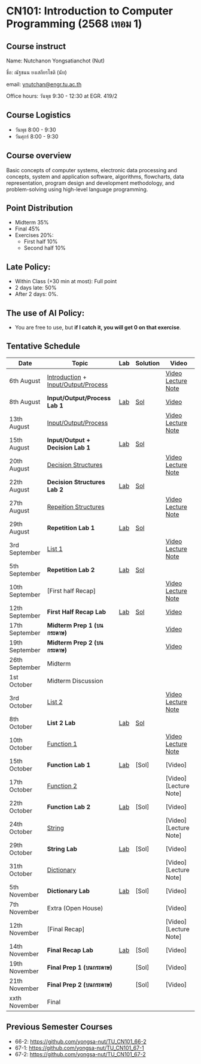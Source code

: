 # CN101: Introduction to Computer Programming (2568 เทอม 1)

## Course instruct

Name: Nutchanon Yongsatianchot (Nut)

ชื่อ: ณัฐชนน ยงเสถียรโชติ (นัท)

email: ynutchan@engr.tu.ac.th

Office hours: วันพุธ 9:30 - 12:30 at EGR. 419/2 

## Course Logistics

- วันพุธ 8:00 - 9:30
- วันศุกร์ 8:00 - 9:30

## Course overview 
Basic concepts of computer systems, electronic data processing and concepts, system and application software, algorithms, flowcharts, data representation, program design and development methodology, and problem-solving using high-level language programming. 

## Point Distribution

- Midterm 35%
- Final 45%
- Exercises 20%:
  - First half 10%
  - Second half 10%

## Late Policy:
- Within Class (+30 min at most): Full point
- 2 days late: 50%
- After 2 days: 0%.

## The use of AI Policy:
- You are free to use, but **if I catch it, you will get 0 on that exercise**. 

## Tentative Schedule

|   Date  |  Topic  |  Lab  |  Solution | Video |
| ------- | ------- |  --------  | ----- | -------- |
| 6th August  | [Introduction](https://docs.google.com/presentation/d/1NTo9DB1zQFDuQVFixkBg8eE9_vTqCC6VBGYCoYS5l0c/edit?usp=sharing) + [Input/Output/Process](https://colab.research.google.com/github/yongsa-nut/TU_CN101_67-1/blob/main/Chapter_2_Input_Processing_and_Output.ipynb) |  | | [Video](https://youtu.be/23Ee6pE0mh0) [Lecture Note](https://github.com/yongsa-nut/TU_CN101_68-1/blob/main/Lecture%201%20InputOutputProcessing.pdf) | 
| 8th August  | **Input/Output/Process Lab 1**  | [Lab](https://colab.research.google.com/github/yongsa-nut/TU_CN101_68-1/blob/main/Input_Output_Lab_2568.ipynb) | [Sol](https://colab.research.google.com/github/yongsa-nut/TU_CN101_68-1/blob/main/Input_Output_Lab_2568_(sol).ipynb)  | [Video](https://youtu.be/5ZR63z_GoOg)  | 
| 13th August  | [Input/Output/Process](https://colab.research.google.com/github/yongsa-nut/TU_CN101_67-1/blob/main/Chapter_2_Input_Processing_and_Output.ipynb)   |  |  | [Video](https://youtu.be/Ho_KQQSNQV8) [Lecture Note](https://github.com/yongsa-nut/TU_CN101_68-1/blob/main/lecture%203.pdf)| 
| 15th August  | **Input/Output + Decision Lab 1**   | [Lab](https://colab.research.google.com/github/yongsa-nut/TU_CN101_68-1/blob/main/Decision_Lab_1.ipynb) | [Sol](https://colab.research.google.com/github/yongsa-nut/TU_CN101_68-1/blob/main/Decision_Lab_1_(sol).ipynb)  |  | 
| 20th August  | [Decision Structures](https://colab.research.google.com/github/yongsa-nut/TU_CN101_67-1/blob/main/Chapter_3_Decision_Structures_and_Boolean_Logic.ipynb)   |   |    | [Video](https://youtu.be/sKGG-I-3uHQ) [Lecture Note](https://github.com/yongsa-nut/TU_CN101_68-1/blob/main/Decision%20Structures%20lecture%20note.pdf)| 
| 22th August  | **Decision Structures Lab 2**   | [Lab](https://colab.research.google.com/github/yongsa-nut/TU_CN101_68-1/blob/main/Decision_Structure_Lab_2568.ipynb) | [Sol](https://colab.research.google.com/github/yongsa-nut/TU_CN101_68-1/blob/main/Decision_Structure_Lab_2568_(sol).ipynb)  |  | 
| 27th August  |  [Repeition Structures](https://colab.research.google.com/github/yongsa-nut/TU_CN101_67-1/blob/main/Chapter_4_Repitition_Structures.ipynb)   |   |  | [Video](https://youtu.be/964P4-95HrQ) [Lecture Note](https://github.com/yongsa-nut/TU_CN101_68-1/blob/main/Repetition%20Structure%201.pdf) | 
| 29th August  | **Repetition Lab 1**   | [Lab](https://colab.research.google.com/github/yongsa-nut/TU_CN101_68-1/blob/main/Repetition_Structures_Lab.ipynb) | [Sol](https://colab.research.google.com/github/yongsa-nut/TU_CN101_68-1/blob/main/Repetition_Structures_Lab_(sol).ipynb) |  | 
| 3rd September  | [List 1](https://colab.research.google.com/github/yongsa-nut/TU_CN101_67-1/blob/main/Chapter_5_List_and_Tuple.ipynb) |   |   | [Video](https://youtu.be/MaXlLjs-ubA) [Lecture Note](https://github.com/yongsa-nut/TU_CN101_68-1/blob/main/Repetition%20and%20List.pdf) | 
| 5th September  | 	 **Repetition Lab 2**   | [Lab](https://colab.research.google.com/github/yongsa-nut/TU_CN101_68-1/blob/main/Repetition_Structure_and_List_Lab_2568.ipynb)  | [Sol](https://colab.research.google.com/github/yongsa-nut/TU_CN101_68-1/blob/main/Repetition_Structure_and_List_Lab_2568_(Sol).ipynb)  |  | 
| 10th September  | [First half Recap]         |       |        | [Video](https://youtu.be/ZA6l7rc834c) [Lecture Note](https://github.com/yongsa-nut/TU_CN101_68-1/blob/main/Recap.pdf)| 
| 12th September  | **First Half Recap Lab**   | [Lab](https://colab.research.google.com/github/yongsa-nut/TU_CN101_68-1/blob/main/CN_101First_Half_Recap_2568.ipynb) | [Sol](https://colab.research.google.com/github/yongsa-nut/TU_CN101_68-1/blob/main/CN_101First_Half_Recap_2568_(sol).ipynb)  | [Video](https://youtu.be/8n4LKldapVs) | 
| 17th September  | **Midterm Prep 1 (บนกระดาษ)**   |  |    | [Video](https://youtu.be/0y1Xdlvea48) | 
| 19th September  | **Midterm Prep 2 (บนกระดาษ)**   |  |    | [Video](https://youtu.be/OXlIFTEidys) | 
| 26th September  | Midterm   |  |   |  | 
| 1st October  | Midterm Discussion   |  |   |  | 
| 3rd October  | [List 2](https://colab.research.google.com/github/yongsa-nut/TU_CN101_67-1/blob/main/Chapter_5_List_and_Tuple.ipynb)         |        |   | [Video](https://youtu.be/42R3DX_gWWA) [Lecture Note](https://github.com/yongsa-nut/TU_CN101_68-1/blob/main/List%202%20lecture%20note.pdf) | 
| 8th October  | **List 2 Lab**   | [Lab](https://colab.research.google.com/github/yongsa-nut/TU_CN101_68-1/blob/main/List_Lab_2568.ipynb)  | [Sol](https://colab.research.google.com/github/yongsa-nut/TU_CN101_68-1/blob/main/List_Lab_2568_(sol).ipynb)   |  |
| 10th October  | [Function 1](https://colab.research.google.com/github/yongsa-nut/TU_CN101_67-1/blob/main/Chapter_5_Function.ipynb)       |   |   | [Video](https://youtu.be/EW8Se1asaCQ) [Lecture Note](https://github.com/yongsa-nut/TU_CN101_68-1/blob/main/fuction1.pdf) | 
| 15th October | **Function Lab 1**   | [Lab](https://colab.research.google.com/github/yongsa-nut/TU_CN101_68-1/blob/main/Function_Lab_1_2568.ipynb)  | [Sol]  | [Video] |
| 17th October | [Function 2](https://colab.research.google.com/github/yongsa-nut/TU_CN101_67-1/blob/main/Chapter_5_Function.ipynb)       |   |   | [Video] [Lecture Note] | 
| 22th October | **Function Lab 2**   | [Lab](https://colab.research.google.com/github/yongsa-nut/TU_CN101_68-1/blob/main/Function_Lab_2_2568.ipynb)  | [Sol]  | [Video] |
| 24th October | [String](https://colab.research.google.com/github/yongsa-nut/TU_CN101_67-1/blob/main/Chapter_7_Strings.ipynb)       |   |   | [Video] [Lecture Note] | 
| 29th October | **String Lab**  | [Lab](https://colab.research.google.com/github/yongsa-nut/TU_CN101_68-1/blob/main/String_Lab_2568.ipynb)  | [Sol]  | [Video] |
| 31th October | [Dictionary](https://colab.research.google.com/github/yongsa-nut/TU_CN101_67-1/blob/main/Chapter_7_Strings.ipynb)       |   |   | [Video] [Lecture Note] | 
| 5th November | **Dictionary Lab**   | [Lab](https://colab.research.google.com/github/yongsa-nut/TU_CN101_68-1/blob/main/Dictionary_Lab_2568.ipynb)  | [Sol]  | [Video] |
| 7th November | Extra (Open House)           |   |    | [Video] | 
| 12th November | [Final Recap]   |   |    | [Video] [Lecture Note] |
| 14th November | **Final Recap Lab**   | [Lab](https://colab.research.google.com/github/yongsa-nut/TU_CN101_68-1/blob/main/Final_Lab_CN101_2568.ipynb)  | [Sol]   | [Video] | 
| 19th November | **Final Prep 1 (บนกระดาษ)**   |   | [Sol]   | [Video] |
| 21th November | **Final Prep 2 (บนกระดาษ)**   |   | [Sol]   | [Video] | 
| xxth November | Final |  |  |  |

## Previous Semester Courses
- 66-2: https://github.com/yongsa-nut/TU_CN101_66-2
- 67-1: https://github.com/yongsa-nut/TU_CN101_67-1
- 67-2: https://github.com/yongsa-nut/TU_CN101_67-2
